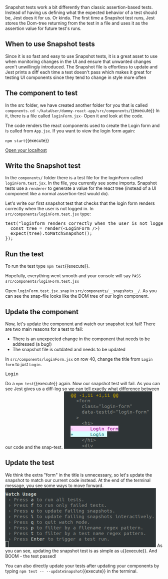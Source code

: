 Snapshot tests work a bit differently than classic assertion-based tests. Instead of having us defining what the expected behavior of a test should be, Jest does it for us. Or kinda. The first time a Snapshot test runs, Jest stores the Dom-tree returning from the test in a file and uses it as the assertion value for future test's runs.
 
## When to use Snapshot tests

Since it is so fast and easy to use Snapshot tests, it is a great asset to use when monitoring changes in the UI and ensure that unwanted changes aren't unwillingly introduced. The Snapshot file is effortless to update and Jest prints a diff each time a test doesn't pass which makes it great for testing UI components since they tend to change in style more often

## The component to test

In the src folder, we have created another folder for you that is called `components`. `cd ~/kataUser/dummy-react-app/src/components/`{{execute}} In it, there is a file called `loginForm.jsx`- Open it and look at the code. 

The code renders the react components used to create the Login form and is called from `App.jsx`. If you want to view the login form again:

`npm start`{{execute}}

[Open your localhost](https://[[HOST_SUBDOMAIN]]-3000-[[KATACODA_HOST]].environments.katacoda.com/)

## Write the Snapshot test

In the `components/` folder there is a test file for the loginForm called `loginForm.test.jsx`. In the file, you currently see some imports. Snapshot tests use a `renderer` to generate a value for the react tree (instead of a UI component like a normal assertion-test would do). 

Let's write our first snapshot test that checks that the login form renders correctly when the user is not logged in. In `src/components/loginForm.test.jsx` type:
 
<pre class="file"  data-filename= "/root/kataUser/dummy-react-app/src/components/loginForm.test.jsx" data-target="append">
test("loginform renders correctly when the user is not logged in", () => {
  const tree = render(&lt;LoginForm /&gt;)
  expect(tree).toMatchSnapshot();
});
</pre>

## Run the test

To run the test type `npm test`{{execute}}.

Hopefully, everything went smooth and your console will say `PASS  src/components/loginForm.test.jsx`

Open `loginForm.test.jsx.snap` in `src/components/__snapshots__/`. As you can see the snap-file looks like the DOM tree of our login component. 

## Update the component

Now, let's update the component and watch our snapshot test fail! There are two main reasons for a test to fail:
   - There is an unexpected change in the component that needs to be addressed (a bug!)
   - The snapshot file is outdated and needs to be updated

In `src/components/loginForm.jsx` on row 40, change the title from `Login form` to just `Login`.
<pre class="file" data-filename="{/root/kataUser/dummy-react-app/src/components/loginForm.jsx}" data-target="insert" data-marker="Login form">Login</pre>


Do a `npm test`{{execute}} again. Now our snapshot test will fail. As you can see Jest gives us a diff-log so we can tell exactly what difference between our code and the snap-test. ![diff log](./assets/diff.png)

## Update the test

We think the extra "form" in the title is unnecessary, so let's update the snapshot to match our current code instead. At the end of the terminal message, you see some ways to move forward. ![watch usage](./assets/diffUsage.png) As you can see, updating the snapshot test is as simple as `u`{{execute}}. And BOOM - the test passed! 

You can also directly update your tests after updating your components by typing `npm test -- --updateSnapshot`{{execute}} in the terminal. 
